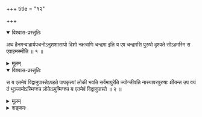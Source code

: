 +++
title = "१२"

+++

<details open><summary>विश्वास-प्रस्तुतिः</summary>

अथ हैनमन्वाहार्यपचनोऽनुशशासापो दिशो नक्षत्राणि चन्द्रमा इति य एष
चन्द्रमसि पुरुषो दृश्यते सोऽहमस्मि स एवाहमस्मीति ॥ १ ॥
</details>

<details><summary>मूलम्</summary>

अथ हैनमन्वाहार्यपचनोऽनुशशासापो दिशो नक्षत्राणि चन्द्रमा इति य एष
चन्द्रमसि पुरुषो दृश्यते सोऽहमस्मि स एवाहमस्मीति ॥ १ ॥
</details>

<details open><summary>विश्वास-प्रस्तुतिः</summary>

स य एतमेवं विद्वानुपास्तेऽपहते पापकृत्यां लोकी भवति सर्वमायुरेति
ज्योग्जीवति नास्यावरपुरुषाः क्षीयन्त उप वयं तं
भुञ्जामोऽस्मिꣳश्च लोकेऽमुष्मिꣳश्च य एतमेवं
विद्वानुपास्ते ॥ २ ॥
</details>

<details><summary>मूलम्</summary>

स य एतमेवं विद्वानुपास्तेऽपहते पापकृत्यां लोकी भवति सर्वमायुरेति
ज्योग्जीवति नास्यावरपुरुषाः क्षीयन्त उप वयं तं
भुञ्जामोऽस्मिꣳश्च लोकेऽमुष्मिꣳश्च य एतमेवं
विद्वानुपास्ते ॥ २ ॥
</details>

<details><summary>शङ्करः</summary>

अथ ह एनम् अन्वाहार्यपचनः अनुशशास दक्षिणाग्निः — आपो दिशो नक्षत्राणि
चन्द्रमा इत्येता मम चतस्रस्तनवः चतुर्धा अहमन्वाहार्यपचने
आत्मानं प्रविभज्यावस्थितः । तत्र य एष चन्द्रमसि पुरुषो
दृश्यते, सोऽहमस्मि, स एवाहमस्मीति पूर्ववत् ।
अन्नसम्बन्धाज्ज्योतिष्ट्वसामान्याच्च
अन्वाहार्यपचनचन्द्रमसोरेकत्वं दक्षिणदिक्सम्बन्धाच्च । अपां
नक्षत्राणां च पूर्ववदन्नत्वेनैव सम्बन्धः, नक्षत्राणां
चन्द्रमसो भोग्यत्वप्रसिद्धेः । अपामन्नोत्पादकत्वादन्नत्वं
दक्षिणाग्नेः — पृथिवीवद्गार्हपत्यस्य । समानमन्यत् ॥

इति द्वादशखण्डभाष्यम् ॥
</details>

